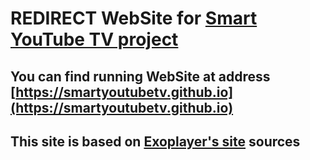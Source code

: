 # REDIRECT WebSite for [Smart YouTube TV project](https://github.com/yuliskov/SmartYouTubeTV)
## You can find running WebSite at address [https://smartyoutubetv.github.io](https://smartyoutubetv.github.io)
## This site is based on [Exoplayer's site](https://google.github.io/ExoPlayer/) sources